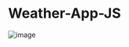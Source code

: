# Weather-App-JS
![image](https://github.com/user-attachments/assets/abd3dc41-b040-4495-904e-bd912cddcb91)
